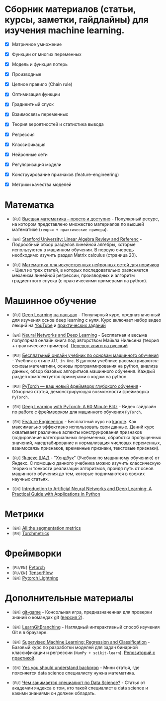 # Сборник материалов (статьи, курсы, заметки, гайдлайны) для изучения machine learning.


- [x] Матричное умножение
- [x] Функции от многих переменных
- [x] Модель и функция потерь
- [x] Производные
- [x] Цепное правило (Chain rule)
- [x] Оптимизация функции
- [x] Градиентный спуск
- [x] Взаимосвязь переменных
- [x] Теория вероятностей и статистика вывода
- [x] Регрессия
- [x] Классификация
- [x] Нейронные сети
- [x] Регуляризация модели
- [x] Конструирование признаков (feature-engineering)
- [x] Метрики качества моделей


# Математка
- `[RU]` [Высшая математика – просто и доступно](http://mathprofi.ru/) - Популярный ресурс, на котором представлено множество материалов по высшей математике (`теория + практические примеры`).  

- `[EN]` [Stanford University: Linear Algebra Review and Referenc](http://cs229.stanford.edu/section/cs229-linalg.pdf) -   Подрообный обзор разделов линейной алгебры, которые используются в машинном обучении. В первую очередь необходимо изучить раздел Matrix calculus (страница 20).

- `[RU]` [Математика для искусственных нейронных сетей для новичков](https://habr.com/ru/post/307004/) - Цикл из трех статей, в которых последовательно разясняется механизм линейной регрессии, производных и алгоритм градиентного спуска (с практическими примерами на python).


# Машинное обучение
- `[RU]` [Deep Learning на пальцах](https://dlcourse.ai/) - Популярный курс, предназначенный для изучения основ deep learning с нуля. Курс включает набор видео лекций на [YouTube](https://www.youtube.com/@sim0nsays/featured) и [практических заданий](https://github.com/sim0nsays/dlcourse_ai)

- `[EN]` [Neural Networks and Deep Learning](http://neuralnetworksanddeeplearning.com/) - Бесплатная и весьма популярная онлайн книга под авторством Майкла Нильсена (теория + практические примеры). [Перевод книги на русский](https://habr.com/ru/post/456738/)

- `[RU]` [Бесплатьный онлайн учебник по основам машинного обучения](https://www.dmitrymakarov.ru/) - Учебник в стиле `All in One`. В данном учебнике рассматриваются: основы математики, основы программирования на python, анализа данных, обзор базовых алгоритмов машинного обучения. Каждый раздел комплектуется примерами с кодом на python. 

- `[RU]` [PyTorch — ваш новый фреймворк глубокого обучения](https://habr.com/ru/post/334380/) - Обзорная статья, демонстрирующая возможности фреймворка `PyTorch`.

- `[EN]` [Deep Learning with PyTorch: A 60 Minute Blitz](https://pytorch.org/tutorials/beginner/deep_learning_60min_blitz.html) - Видео гайдлайн по работе с фреймворком для машинного обучения `PyTorch`.

- `[EN]` [Feature Engineering](https://www.kaggle.com/learn/feature-engineering) - Бесплатный курс на [kaggle](https://www.kaggle.com/). Как максимально эффективно использовать свои данные. Даннй курс охватывает различные аспекты конструирования признаков (кодирование категориальных переменных, обработка пропущенных значений, масштабирование и нормализация числовых переменных, взаимосвязь признаков, временные признаки, текстовые признаки).
- `[RU]` [Яндекс ШАД](https://education.yandex.ru/handbook/ml) - "Хендбук" (Учебник по машинному обучению) от Яндекс. С помощью данного учебника можно изучить классическую теорию и тонкости реализации алгоритмов, пройдя путь от основ машинного обучения до тем, которые поднимаются в свежих научных статьях.
- `[EN]` [Introduction to Artificial Neural Networks and Deep Learning: A Practical Guide with Applications in Python](https://github.com/rasbt/deep-learning-book) 

# Метрики
- `[EN]` [All the segmentation metrics](https://www.kaggle.com/code/yassinealouini/all-the-segmentation-metrics)
- `[EN]` [Torchmetrics](https://lightning.ai/docs/torchmetrics/stable/)

# Фреймворки
- `[RU/EN]` [Pytorch](https://pytorch.org)
- `[RU/EN]` [TensorFlow](https://www.tensorflow.org/text/tutorials/image_captioning)
- `[EN]` [Pytorch Lightning](https://lightning.ai/docs/pytorch/stable/)

# Дополнительные материалы
- `[EN]` [git-game](https://github.com/git-game) - Консольная игра, предназначенная для проверки знаний о командах git ([версия 2](https://github.com/git-game/git-game-v2)).

- `[EN]` [LearnGitBranching](https://learngitbranching.js.org/) - Наглядный интерактивный способ изучения Git в в браузере.

- `[EN]` [Supervised Machine Learning: Regression and Classification](https://www.coursera.org/learn/machine-learning) - Базовый курс по разработки моделей для задач бинарной классификации и регрессии (`NumPy + scikit-learn`). [Репозиторий с практикой](https://github.com/sevskii111/supervised-learning).

- `[EN]` [Yes you should understand backprop](https://karpathy.medium.com/yes-you-should-understand-backprop-e2f06eab496b) - Мини статья, где поясняется data science специалисту нужна математика.

- `[RU]` [Чем занимается специалист по Data Science?](https://academy.yandex.ru/journal/chem-zanimaetsya-spetsialist-po-data-science-i-kak-nachat-rabotat-v-etoy-oblasti) - Статья от академии яндекса о том, кто такой специалист в data science и какими знаниями он должен обладать.
 

